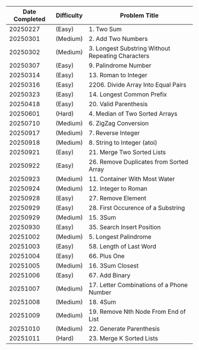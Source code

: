 | Date Completed | Difficulty | Problem Title                                        |
| ---------------|------------|------------------------------------------------------|
| 20250227       | (Easy)     | 1. Two Sum                                           |
| 20250301       | (Medium)   | 2. Add Two Numbers                                   |
| 20250302       | (Medium)   | 3. Longest Substring Without Repeating Characters    |
| 20250307       | (Easy)     | 9. Palindrome Number                                 |
| 20250314       | (Easy)     | 13. Roman to Integer                                 |
| 20250316       | (Easy)     | 2206. Divide Array Into Equal Pairs                  |
| 20250323       | (Easy)     | 14. Longest Common Prefix                            |
| 20250418       | (Easy)     | 20. Valid Parenthesis                                |
| 20250601       | (Hard)     | 4. Median of Two Sorted Arrays                       |
| 20250710       | (Medium)   | 6. ZigZag Conversion                                 |
| 20250917       | (Medium)   | 7. Reverse Integer                                   |
| 20250918       | (Medium)   | 8. String to Integer (atoi)                          |
| 20250921       | (Easy)     | 21. Merge Two Sorted Lists                           |
| 20250922       | (Easy)     | 26. Remove Duplicates from Sorted Array              |
| 20250923       | (Medium)   | 11. Container With Most Water                        |
| 20250924       | (Medium)   | 12. Integer to Roman                                 |
| 20250928       | (Easy)     | 27. Remove Element                                   |
| 20250929       | (Easy)     | 28. First Occurence of a Substring                   |
| 20250929       | (Medium)   | 15. 3Sum                                             |
| 20250930       | (Easy)     | 35. Search Insert Position                           |
| 20251002       | (Medium)   | 5. Longest Palindrome                                |
| 20251003       | (Easy)     | 58. Length of Last Word                              |
| 20251004       | (Easy)     | 66. Plus One                                         |
| 20251005       | (Medium)   | 16. 3Sum Closest                                     |
| 20251006       | (Easy)     | 67. Add Binary                                       |
| 20251007       | (Medium)   | 17. Letter Combinations of a Phone Number            |
| 20251008       | (Medium)   | 18. 4Sum                                             |
| 20251009       | (Medium)   | 19. Remove Nth Node From End of List                 |
| 20251010       | (Medium)   | 22. Generate Parenthesis                             |
| 20251011       | (Hard)     | 23. Merge K Sorted Lists                             |

